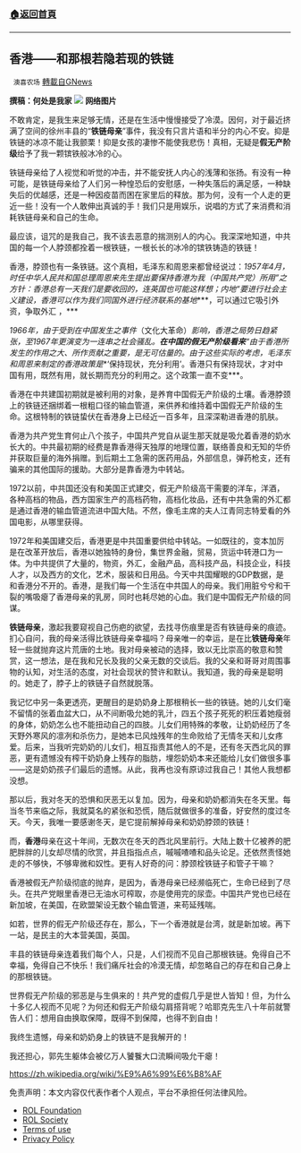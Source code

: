###  [:house:返回首頁](https://github.com/ourhimalayas/txt)
---


## 香港——和那根若隐若现的铁链
` 澳喜农场` [轉載自GNews](https://gnews.org/zh-hans/2029256/)

**撰稿：何处是我家**
![](https://lh6.googleusercontent.com/kUS0MvmVsa2DBjvA3zJp-1bqRBdTxDiQxUcNigWovp-FMY8W0pdVMzkx3Q6ReWJEBqrsbaV4LiOtgOvQBjtHQj4ve-xEbP1m_BiWZSt9um8m-GhsRRyo38Y0rm0dzRXkWBXmgLSj)
**网络图片**

不敢肯定，是我生来足够无情，还是在生活中慢慢接受了冷漠。因何，对于最近挤满了空间的徐州丰县的“**铁链母亲**”事件，我没有只言片语和半分的内心不安。抑是铁链的冰凉不能让我颤栗！抑是女孩的凄惨不能使我悲伤！真相，无疑是**假无产阶级**给予了我一颗镔铁般冰冷的心。

铁链母亲给了人视觉和听觉的冲击，并不能安抚人内心的浅薄和张扬。有没有一种可能，是铁链母亲给了人们另一种惶恐后的安慰感，一种失落后的满足感，一种缺失后的优越感，还是一种因疫苗而困在家里后的释放。那为何，没有一个人走的更近一些！没有一个人敢伸出真诚的手！我们只是用娱乐，说唱的方式了来消费和消耗铁链母亲和自己的生命。

最应该，诅咒的是我自己，我不该去恶意的揣测别人的内心。我深深地知道，中共国的每一个人脖颈都拴着一根铁链，一根长长的冰冷的镔铁铸造的铁链！

香港，脖颈也有一条铁链。这个真相，毛泽东和周恩来都曾经说过：*1957年4月，时任中华人民共和国总理周恩来先生提出要保持香港为我（中国共产党）所用”之方针：香港总有一天我们是要收回的，连英国也可能这样想；内地“要进行社会主义建设，香港可以作为我们同国外进行经济联系的基地****，可以通过它吸引外资，争取外汇 ，***

*1966年，由于受到在中国发生之事件*（文化大革命）*影响，香港之局势日趋紧张，至1967年更演变为一连串之社会骚乱。***在中国的假无产阶级看来**“*由于香港所发生的作用之大、所作贡献之重要，是无可估量的。由于这些实际的考虑，毛泽东和周恩来制定的香港政策是****‘保持现状，充分利用’。香港只有保持现状，才对中国有用，既然有用，就长期而充分的利用之。这个政策一直不变***。

香港在中共建国初期就是被利用的对象，是养育中国假无产阶级的土壤。香港脖颈上的铁链还捆绑着一根粗口径的输血管道，来供养和维持着中国假无产阶级的生命。这根特制的铁链蛰伏在香港身上已经近一百多年，且深深勒进香港的肌肤。

香港为共产党生育何止八个孩子，中国共产党自从诞生那天就是吸允着香港的奶水长大的。中共最初期的经费是靠香港得天独厚的地理位置，联络善良和无知的华侨并获取巨量的海外捐赠。到后期土工急需的医药用品，外部信息，弹药枪支，还有骗来的其他国际的援助。大部分是靠香港为中转站。

1972以前，中共国还没有和美国正式建交，假无产阶级高干需要的洋车，洋酒，各种高档的物品，西方国家生产的高档药物，高档化妆品，还有中共急需的外汇都是通过香港的输血管道流进中国大陆。不然，像毛主席的夫人江青同志特爱看的外国电影，从哪里获得。

1972年和美国建交后，香港更是中共国重要供给中转站。一如既往的，变本加厉是在改革开放后，香港以她独特的身份，集世界金融，贸易，货运中转港口为一体。为中共提供了大量的，物资，外汇，金融产品，高科技产品，科技企业，科技人才，以及西方的文化，艺术，服装和日用品。今天中共国耀眼的GDP数据，是和香港分不开的。香港，是我们每一个生活在中共国人的母亲。我们用脏兮兮和干裂的嘴吸瘪了香港母亲的乳房，同时也耗尽她的心血。我们是中国假无产阶级的同谋。

**铁链母亲**，激起我要窥视自己伤疤的欲望，去找寻伤痕里是否有铁链母亲的痕迹。扪心自问，我的母亲活得比铁链母亲幸福吗？母亲唯一的幸运，是在比**铁链母亲**年轻一些就抛弃这片荒唐的土地。我对母亲被动的选择，致以无比崇高的敬意和赞赏，这一想法，是在我和兄长及我的父亲无数的交谈后。我的父亲和哥哥对周围事物的认知，对生活的态度，对社会现状的赞许和默认。我知道，我的母亲是聪明的。她走了，脖子上的铁链子自然就脱落。

我记忆中另一条更透亮，更醒目的是奶奶身上那根稍长一些的铁链。她的儿女们毫不留情的张着血盆大口，从不间断吸允她的乳汁，四五个孩子死死的积压着她瘦弱的身体，奶奶怎么也不能扭动自己的四肢。儿女们用特殊的孝敬，让奶奶经历了冬天野外寒风的凛冽和杀伤力，是她本已风烛残年的生命败给了无情冬天和儿女疼爱。后来，当我听完奶奶的儿女们，相互指责其他人的不是，还有冬天西北风的罪恶，更有遗憾没有榨干奶奶身上残存的脂肪，埋怨奶奶本来还能给儿女们做很多事——这是奶奶孩子们最后的遗憾。从此，我再也没有原谅过我自己！其他人我想都没想。

那以后，我对冬天的恐惧和厌恶无以复加。因为，母亲和奶奶都消失在冬天里。每当冬节来临之际，我就莫名的紧张和恐慌，随后就做很多的准备，好安然的度过冬天。今天，我唯一要感谢冬天，是它提前解掉母亲和奶奶脖颈的铁链！

而，**香港**母亲在这十年间，无数次在冬天的西北风里前行。大陆上数十亿被养的肥肥胖胖的儿女却尽情的欣赏，并且指指点点，嘁嘁喳喳和品头论足。还依然责怪她走的不够快，不够卑微和奴性。更有人好奇的问：脖颈栓铁链子和管子干嘛？

香港被假无产阶级彻底的抛弃，是因为，香港母亲已经濒临死亡，生命已经到了尽头。在共产党眼里香港已无油水可榨取，亦是使用完的尿壶。中国共产党也已经在新加坡，在美国，在欧盟架设无数个输血管道，来苟延残喘。

如若，世界的假无产阶级还存在，那么，下一个香港就是台湾，就是新加坡。再下一站，是民主的大本营美国，英国。

丰县的铁链母亲连着我们每个人，只是，人们视而不见自己那根铁链。免得自己不幸福，免得自己不快乐！我们痛斥社会的冷漠无情，却忽略自己的存在和自己身上的那根铁链。

世界假无产阶级的邪恶是与生俱来的！共产党的虚假几乎是世人皆知！但，为什么十多亿人视而不见呢？为何还和假无产阶级勾肩搭背呢？哈耶克先生八十年前就警告人们：想用自由换取保障，既得不到保障，也得不到自由！

我终生遗憾，母亲和奶奶身上的铁链不是我解开的！

我还担心，郭先生躯体会被亿万人饕餮大口流瞬间吸允干瘪！

https://zh.wikipedia.org/wiki/%E9%A6%99%E6%B8%AF



 

免责声明：本文内容仅代表作者个人观点，平台不承担任何法律风险。

- [ROL Foundation](https://rolfoundation.org/)
- [ROL Society](https://rolsociety.org/)
- [Terms of use](https://gnews.org/terms-of-use-3/)
- [Privacy Policy](https://gnews.org/privacy-policy/)
